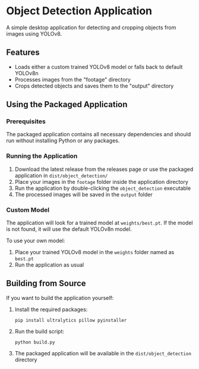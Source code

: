 # Object Detection Application

A simple desktop application for detecting and cropping objects from images using YOLOv8.

## Features

- Loads either a custom trained YOLOv8 model or falls back to default YOLOv8n
- Processes images from the "footage" directory
- Crops detected objects and saves them to the "output" directory

## Using the Packaged Application

### Prerequisites

The packaged application contains all necessary dependencies and should run without installing Python or any packages.

### Running the Application

1. Download the latest release from the releases page or use the packaged application in `dist/object_detection/`
2. Place your images in the `footage` folder inside the application directory
3. Run the application by double-clicking the `object_detection` executable
4. The processed images will be saved in the `output` folder

### Custom Model

The application will look for a trained model at `weights/best.pt`. If the model is not found, it will use the default YOLOv8n model.

To use your own model:

1. Place your trained YOLOv8 model in the `weights` folder named as `best.pt`
2. Run the application as usual

## Building from Source

If you want to build the application yourself:

1. Install the required packages:

   ```
   pip install ultralytics pillow pyinstaller
   ```

2. Run the build script:

   ```
   python build.py
   ```

3. The packaged application will be available in the `dist/object_detection` directory
